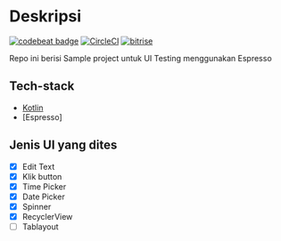 # Deskripsi
[![codebeat badge](https://codebeat.co/badges/8aa17d2d-2e38-4af6-b342-a24a636f6c3f)](https://codebeat.co/projects/github-com-pendi-qibee-android-testing-collection-master)
[![CircleCI](https://circleci.com/gh/pendi-qibee/android-testing-collection.svg?style=svg)](https://circleci.com/gh/pendi-qibee/android-testing-collection)
[![bitrise](https://app.bitrise.io/app/6a435d058ac36dd6/status.svg?token=p1fG-ID6VqGCHmWG211omg&branch=master)](https://app.bitrise.io/app/6a435d058ac36dd6#/builds)

Repo ini berisi Sample project untuk UI Testing menggunakan Espresso

## Tech-stack
* [Kotlin](https://kotlinlang.org/) 
* [Espresso]

## Jenis UI yang dites
* [x] Edit Text
* [x] Klik button
* [x] Time Picker
* [x] Date Picker
* [x] Spinner
* [x] RecyclerView
* [ ] Tablayout
